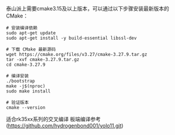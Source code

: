 






泰山派上需要cmake3.15及以上版本，可以通过以下步骤安装最新版本的CMake：
```
# 安装编译依赖
sudo apt-get update
sudo apt-get install -y build-essential libssl-dev

# 下载 CMake 最新源码
wget https://cmake.org/files/v3.27/cmake-3.27.9.tar.gz
tar -xvf cmake-3.27.9.tar.gz
cd cmake-3.27.9

# 编译安装
./bootstrap
make -j$(nproc)
sudo make install

# 验证版本
cmake --version
```
适合rk35xx系列的交叉编译
板端编译参考(https://github.com/hydrogenbond001/yolo11.git)
